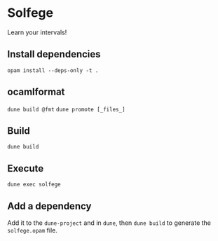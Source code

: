 # Solfege

Learn your intervals!

## Install dependencies
`opam install --deps-only -t .`

## ocamlformat
`dune build @fmt`
`dune promote [_files_]`

## Build
`dune build`

## Execute
`dune exec solfege`

## Add a dependency
Add it to the `dune-project` and in `dune`, then `dune build` to generate the `solfege.opam` file.
